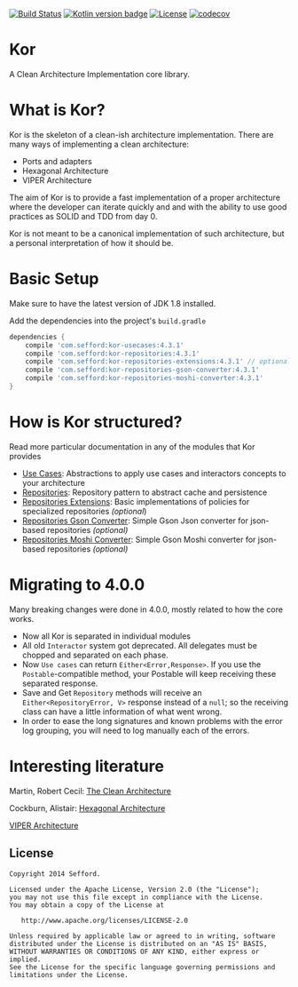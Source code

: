 [![Build Status](https://travis-ci.org/Sefford/kor.svg?branch=master)](https://travis-ci.org/Sefford/kor/)
[![Kotlin version badge](https://img.shields.io/badge/kotlin-1.2.41-blue.svg)](http://kotlinlang.org/)
[![License](https://img.shields.io/badge/License-Apache%202.0-blue.svg)](http://www.apache.org/licenses/LICENSE-2.0)
[![codecov](https://codecov.io/gh/Sefford/kor/branch/master/graph/badge.svg)](https://codecov.io/gh/Sefford/kor)

Kor
===

A Clean Architecture Implementation core library.

What is Kor?
============

Kor is the skeleton of a clean-ish architecture implementation. There are many ways of implementing a clean architecture:

* Ports and adapters
* Hexagonal Architecture
* VIPER Architecture

The aim of Kor is to provide a fast implementation of a proper architecture where the developer can iterate quickly and
and with the ability to use good practices as SOLID and TDD from day 0.

Kor is not meant to be a canonical implementation of such architecture, but a personal interpretation of how it should be.

# Basic Setup

Make sure to have the latest version of JDK 1.8 installed.

Add the dependencies into the project's `build.gradle`

```groovy
dependencies {
    compile 'com.sefford:kor-usecases:4.3.1'
    compile 'com.sefford:kor-repositories:4.3.1'
    compile 'com.sefford:kor-repositories-extensions:4.3.1' // optional 
    compile 'com.sefford:kor-repositories-gson-converter:4.3.1' 
    compile 'com.sefford:kor-repositories-moshi-converter:4.3.1'
}
```
How is Kor structured?
======================
Read more particular documentation in any of the modules that Kor provides

- [Use Cases](https://github.com/Sefford/kor/tree/master/modules/kor-usecases): Abstractions to apply use cases and interactors concepts to your architecture
- [Repositories](https://github.com/Sefford/kor/tree/master/modules/kor-repositories): Repository pattern to abstract cache and persistence 
- [Repositories Extensions](https://github.com/Sefford/kor/tree/master/modules/kor-repositories-extensions): Basic implementations of policies for specialized repositories _(optional_)
- [Repositories Gson Converter](https://github.com/Sefford/kor/tree/master/modules/kor-repositories-gson-converter): Simple Gson Json converter for json-based repositories _(optional)_ 
- [Repositories Moshi Converter](https://github.com/Sefford/kor/tree/master/modules/kor-repositories-moshi-converter): Simple Gson Moshi converter for json-based repositories _(optional)_ 

Migrating to 4.0.0
======================

Many breaking changes were done in 4.0.0, mostly related to how the core works.

- Now all Kor is separated in individual modules
- All old `Interactor` system got deprecated. All delegates must be chopped and separated on each phase.
- Now `Use cases` can return `Either<Error,Response>`. If you use the `Postable`-compatible method, your Postable
will keep receiving these separated response.
- Save and Get `Repository` methods will receive an `Either<RepositoryError, V>` response instead of a `null`; so the
receiving class can have a little information of what went wrong.
- In order to ease the long signatures and known problems with the error log grouping, you will need to log manually each
of the errors.

Interesting literature
======================

Martin, Robert Cecil: [The Clean Architecture](http://blog.8thlight.com/uncle-bob/2012/08/13/the-clean-architecture.html)

Cockburn, Alistair: [Hexagonal Architecture](http://alistair.cockburn.us/Hexagonal+architecture)

[VIPER Architecture](http://mutualmobile.github.io/blog/2013/12/04/viper-introduction/)

License
-------
    Copyright 2014 Sefford.

    Licensed under the Apache License, Version 2.0 (the "License");
    you may not use this file except in compliance with the License.
    You may obtain a copy of the License at

       http://www.apache.org/licenses/LICENSE-2.0

    Unless required by applicable law or agreed to in writing, software
    distributed under the License is distributed on an "AS IS" BASIS,
    WITHOUT WARRANTIES OR CONDITIONS OF ANY KIND, either express or implied.
    See the License for the specific language governing permissions and
    limitations under the License.



